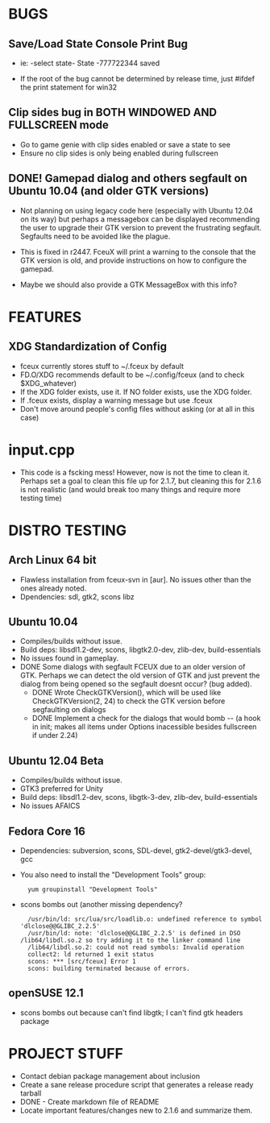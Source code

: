 BUGS
====
Save/Load State Console Print Bug
---------------------------------
* ie:
	 -select state-
		State -777722344 saved 
	
* If the root of the bug cannot be determined by release time, just #ifdef the print statement for win32
	
Clip sides bug in BOTH WINDOWED AND FULLSCREEN mode
---------------------------------------------------
* Go to game genie with clip sides enabled or save a state to see
* Ensure no clip sides is only being enabled during fullscreen

DONE! Gamepad dialog and others segfault on Ubuntu 10.04 (and older GTK versions)
---------------------------------------------------------------------------------
* Not planning on using legacy code here (especially with Ubuntu 12.04 on its way) but perhaps 
a messagebox can be displayed recommending the user to upgrade their GTK version to prevent
the frustrating segfault.  Segfaults need to be avoided like the plague.

* This is fixed in r2447.  FceuX will print a warning to the console that the GTK version is old, and 
provide instructions on how to configure the gamepad.
* Maybe we should also provide a GTK MessageBox with this info?

FEATURES
========
XDG Standardization of Config
-----------------------------
* fceux currently stores stuff to ~/.fceux by default
* FD.O/XDG recommends default to be ~/.config/fceux (and to check $XDG_whatever)
* If the XDG folder exists, use it.  If NO folder exists, use the XDG folder.
* If .fceux exists, display a warning message but use .fceux
* Don't move around people's config files without asking (or at all in this case)

input.cpp
=========
* This code is a fscking mess!  However, now is not the time to clean it.  Perhaps set a goal to clean this file up for
2.1.7, but cleaning this for 2.1.6 is not realistic (and would break too many things and require more testing time)

DISTRO TESTING
==============
Arch Linux 64 bit
-----------------
* Flawless installation from fceux-svn in [aur].  No issues other than the ones already noted.
* Dpendencies: sdl, gtk2, scons libz

Ubuntu 10.04
------------
* Compiles/builds without issue.
* Build deps: libsdl1.2-dev, scons, libgtk2.0-dev, zlib-dev, build-essentials
* No issues found in gameplay.
* DONE Some dialogs with segfault FCEUX due to an older version of GTK.  Perhaps we can detect the old version of GTK and just prevent the dialog from being opened so the segfault doesnt occur? (bug added).
  * DONE Wrote CheckGTKVersion(), which will be used like CheckGTKVersion(2, 24) to check the GTK version before segfaulting on dialogs
  * DONE Implement a check for the dialogs that would bomb -- (a hook in init; makes all items under Options inacessible besides fullscreen if under 2.24)

Ubuntu 12.04 Beta
-----------------
* Compiles/builds without issue.
* GTK3 preferred for Unity
* Build deps: libsdl1.2-dev, scons, libgtk-3-dev, zlib-dev, build-essentials
* No issues AFAICS

Fedora Core 16
--------------
* Dependencies: subversion, scons, SDL-devel, gtk2-devel/gtk3-devel, gcc
* You also need to install the "Development Tools" group:

		yum groupinstall "Development Tools"

* scons bombs out (another missing dependency?

		/usr/bin/ld: src/lua/src/loadlib.o: undefined reference to symbol 'dlclose@@GLIBC_2.2.5'
		/usr/bin/ld: note: 'dlclose@@GLIBC_2.2.5' is defined in DSO /lib64/libdl.so.2 so try adding it to the linker command line
		/lib64/libdl.so.2: could not read symbols: Invalid operation
		collect2: ld returned 1 exit status
		scons: *** [src/fceux] Error 1
		scons: building terminated because of errors.

openSUSE 12.1
-------------
* scons bombs out because can't find libgtk; I can't find gtk headers package

PROJECT STUFF
=============
* Contact debian package management about inclusion
* Create a sane release procedure script that generates a release ready tarball
* DONE - Create markdown file of README
* Locate important features/changes new to 2.1.6 and summarize them.

